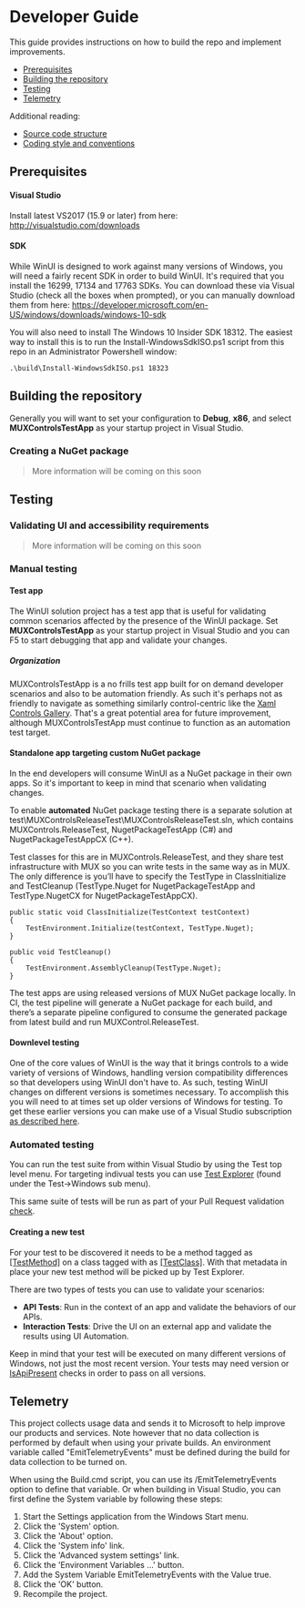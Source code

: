 ﻿# Developer Guide

This guide provides instructions on how to build the repo and implement 
improvements.

* [Prerequisites](docs/developer_guide.md#Prerequisites)
* [Building the repository](docs/developer_guide.md#Building-the-repository)
* [Testing](docs/developer_guide.md#Testing)
* [Telemetry](docs/developer_guide.md#Telemetry)

Additional reading:

* [Source code structure](docs/source_code_structure.md)
* [Coding style and conventions](docs/code_style_and_conventions.md)


## Prerequisites
#### Visual Studio

Install latest VS2017 (15.9 or later) from here: http://visualstudio.com/downloads

#### SDK

While WinUI is designed to work against many versions of Windows, you will need 
a fairly recent SDK in order to build WinUI. It's required that you install the 
16299, 17134 and 17763 SDKs. You can download these via Visual Studio (check 
all the boxes when prompted), or you can manually download them from here: 
https://developer.microsoft.com/en-US/windows/downloads/windows-10-sdk

You will also need to install The Windows 10 Insider SDK 18312. The easiest way 
to install this is to run the Install-WindowsSdkISO.ps1 script from this repo in
an Administrator Powershell window:

 `.\build\Install-WindowsSdkISO.ps1 18323`

## Building the repository

Generally you will want to set your configuration to **Debug**, **x86**, and 
select **MUXControlsTestApp** as your startup project in Visual Studio.

### Creating a NuGet package

> More information will be coming on this soon

## Testing

### Validating UI and accessibility requirements

> More information will be coming on this soon

### Manual testing

#### Test app

The WinUI solution project has a test app that is useful for validating common 
scenarios affected by the presence of the WinUI package.  Set 
**MUXControlsTestApp** as your startup project in Visual Studio and you can F5 
to start debugging that app and validate your changes.

##### Organization

MUXControlsTestApp is a no frills test app built for on demand developer 
scenarios and also to be automation friendly. As such it's perhaps not as 
friendly to navigate as something similarly control-centric like the 
[Xaml Controls Gallery](https://github.com/Microsoft/Xaml-Controls-Gallery/). 
That's a great potential area for future improvement, although 
MUXControlsTestApp must continue to function as an automation test target. 

#### Standalone app targeting custom NuGet package

In the end developers will consume WinUI as a NuGet package in their own apps. 
So it's important to keep in mind that scenario when validating changes.

To enable **automated** NuGet package testing there is a separate solution at 
test\MUXControlsReleaseTest\MUXControlsReleaseTest.sln, which contains
MUXControls.ReleaseTest, NugetPackageTestApp (C#) and NugetPackageTestAppCX 
(C++).

Test classes for this are in MUXControls.ReleaseTest, and they share test 
infrastructure with MUX so you can write tests in the same way as in MUX. 
The only difference is you’ll have to specify the TestType in ClassInitialize 
and TestCleanup (TestType.Nuget for NugetPackageTestApp and TestType.NugetCX 
for NugetPackageTestAppCX). 
```
public static void ClassInitialize(TestContext testContext)
{
    TestEnvironment.Initialize(testContext, TestType.Nuget);
}

public void TestCleanup()
{
    TestEnvironment.AssemblyCleanup(TestType.Nuget);
}
```
The test apps are using released versions of MUX NuGet package locally. In CI, 
the test pipeline will generate a NuGet package for each build, and there’s a 
separate pipeline configured to consume the generated package from latest 
build and run MUXControl.ReleaseTest.

#### Downlevel testing

One of the core values of WinUI is the way that it brings controls to a wide 
variety of versions of Windows, handling version compatibility differences so 
that developers using WinUI don't have to. As such, testing WinUI changes on 
different versions is sometimes necessary. To accomplish this you will need to 
at times set up older versions of Windows for testing. To get these earlier 
versions you can make use of a Visual Studio subscription [as described here](https://docs.microsoft.com/azure/virtual-machines/windows/client-images).

### Automated testing

You can run the test suite from within Visual Studio by using the Test top 
level menu. For targeting indivual tests you can use [Test Explorer](https://docs.microsoft.com/en-us/visualstudio/test/run-unit-tests-with-test-explorer?view=vs-2017) 
(found under the Test->Windows sub menu).

This same suite of tests will be run as part of your Pull Request validation 
[check](contribution_workflow.md#Checks).

#### Creating a new test

For your test to be discovered it needs to be a method tagged as [\[TestMethod\]](https://docs.microsoft.com/en-us/dotnet/api/microsoft.visualstudio.testtools.unittesting.testmethodattribute?view=mstest-net-1.2.0) 
on a class tagged with as [\[TestClass\]](https://docs.microsoft.com/en-us/dotnet/api/microsoft.visualstudio.testtools.unittesting.testclassattribute?view=mstest-net-1.2.0). 
With that metadata in place your new test method will be picked up by Test 
Explorer.

There are two types of tests you can use to validate your scenarios:
* **API Tests**: Run in the context of an app and validate the behaviors of our 
APIs. 
* **Interaction Tests**: Drive the UI on an external app and validate the 
results using UI Automation.

Keep in mind that your test will be executed on many different versions of 
Windows, not just the most recent version. Your tests may need version or 
[IsApiPresent](https://docs.microsoft.com/en-us/uwp/api/windows.foundation.metadata.apiinformation.istypepresent) 
checks in order to pass on all versions.

## Telemetry

This project collects usage data and sends it to Microsoft to help improve our 
products and services. Note however that no data collection is performed by default
when using your private builds. An environment variable called "EmitTelemetryEvents"
must be defined during the build for data collection to be turned on.

When using the Build.cmd script, you can use its /EmitTelemetryEvents option to define
that variable.
Or when building in Visual Studio, you can first define the System variable by following
these steps:

1. Start the Settings application from the Windows Start menu.
2. Click the 'System' option.
3. Click the 'About' option.
4. Click the 'System info' link.
5. Click the 'Advanced system settings' link.
6. Click the 'Environment Variables ...' button.
7. Add the System Variable EmitTelemetryEvents with the Value true.
8. Click the 'OK' button.
9. Recompile the project.

